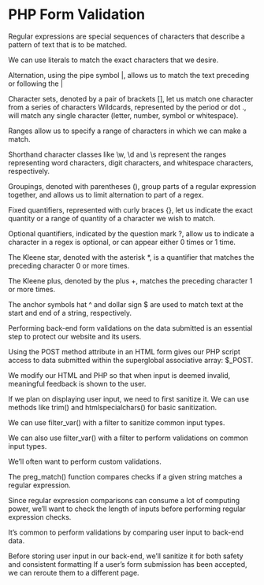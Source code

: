 # PHP Form Validation

Regular expressions are special sequences of characters that describe a pattern of text that is to be matched.

We can use literals to match the exact characters that we desire.

Alternation, using the pipe symbol |, allows us to match the text preceding or following the |

Character sets, denoted by a pair of brackets [], let us match one character from a series of characters
Wildcards, represented by the period or dot ., will match any single character (letter, number, symbol or whitespace).

Ranges allow us to specify a range of characters in which we can make a match.

Shorthand character classes like \w, \d and \s represent the ranges representing word characters, digit characters, and whitespace characters, respectively.

Groupings, denoted with parentheses (), group parts of a regular expression together, and allows us to limit alternation to part of a regex.

Fixed quantifiers, represented with curly braces {}, let us indicate the exact quantity or a range of quantity of a character we wish to match.

Optional quantifiers, indicated by the question mark ?, allow us to indicate a character in a regex is optional, or can appear either 0 times or 1 time.

The Kleene star, denoted with the asterisk *, is a quantifier that matches the preceding character 0 or more times.

The Kleene plus, denoted by the plus +, matches the preceding character 1 or more times.

The anchor symbols hat ^ and dollar sign $ are used to match text at the start and end of a string, respectively.

Performing back-end form validations on the data submitted is an essential step to protect our website and its users.

Using the POST method attribute in an HTML form gives our PHP script access to data submitted within the superglobal associative array: $_POST.

We modify our HTML and PHP so that when input is deemed invalid, meaningful feedback is shown to the user.

If we plan on displaying user input, we need to first sanitize it. We can use methods like trim() and htmlspecialchars() for basic sanitization.

We can use filter_var() with a filter to sanitize common input types.

We can also use filter_var() with a filter to perform validations on common input types.

We’ll often want to perform custom validations.

The preg_match() function compares checks if a given string matches a regular expression.

Since regular expression comparisons can consume a lot of computing power, we’ll want to check the length of inputs before performing regular expression checks.

It’s common to perform validations by comparing user input to back-end data.

Before storing user input in our back-end, we’ll sanitize it for both safety and consistent formatting
If a user’s form submission has been accepted, we can reroute them to a different page.
